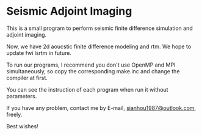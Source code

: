 # Seismic Adjoint Imaging
This is a small program to perform seismic finite difference simulation and adjoint imaging.

Now, we have 2d aoucstic finite difference modeling and rtm. We hope to update fwi lsrtm in future.

To run our programs, I recommend you don't use OpenMP and MPI simultaneously, so copy the corresponding make.inc and change the compiler at first.

You can see the instruction of each program when run it without parameters.

If you have any problem, contact me by E-mail, sianhou1987@outlook.com, freely.

Best wishes!

